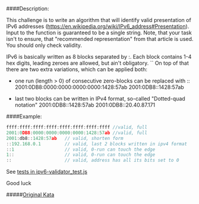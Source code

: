 ####Description:

This challenge is to write an algorithm that will identify valid presentation of IPv6 addresses (https://en.wikipedia.org/wiki/IPv6_address#Presentation). Input to the function is guaranteed to be a single string.
Note, that your task isn't to ensure, that "recommended representation" from that article is used. You should only check validity.

IPv6 is basically written as 8 blocks separated by :.
Each block contains 1-4 hex digits, leading zeroes are allowed, but ain't obligatory.
``
On top of that there are two extra variations, which can be applied both:
- one run (length > 0) of consecutive zero-blocks can be replaced with ::
2001:0DB8:0000:0000:0000:0000:1428:57ab
2001:0DB8::1428:57ab

- last two blocks can be written in IPv4 format, so-called "Dotted-quad notation"
 2001:0DB8::1428:57ab
 2001:0DB8::20.40.87.171

####Example:

```js
ffff:ffff:ffff:ffff:ffff:ffff:ffff:ffff //valid, full
2001:0DB8:0000:0000:0000:0000:1428:57ab //valid, full
2001:db8::1428:57ab   // valid, shorten form
::192.168.0.1         // valid, last 2 blocks written in ipv4 format
::1                   // valid, 0-run can touch the edge
1::                   // valid, 0-run can touch the edge
::                    // valid, address has all its bits set to 0
```

See [tests in ipv6-validator_test.js](https://github.com/AlexVvx/code-wars/blob/master/katas/ipv6-validator/ipv6-validator_test.js)

Good luck

#####[Original Kata](http://www.codewars.com/kata/5722d87c785220f5780013cf)
